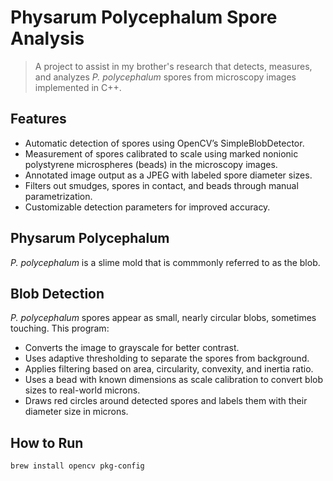 # Physarum Polycephalum Spore Analysis
>A project to assist in my brother's research that detects, measures, and analyzes *P. polycephalum* spores from microscopy images implemented in C++.

## Features
* Automatic detection of spores using OpenCV’s SimpleBlobDetector.
* Measurement of spores calibrated to scale using marked nonionic polystyrene microspheres (beads) in the microscopy images.
* Annotated image output as a JPEG with labeled spore diameter sizes.
* Filters out smudges, spores in contact, and beads through manual parametrization.
* Customizable detection parameters for improved accuracy.

## Physarum Polycephalum
*P. polycephalum* is a slime mold that is commmonly referred to as the blob. 

## Blob Detection
*P. polycephalum* spores appear as small, nearly circular blobs, sometimes touching. This program:
* Converts the image to grayscale for better contrast.
* Uses adaptive thresholding to separate the spores from background.
* Applies filtering based on area, circularity, convexity, and inertia ratio.
* Uses a bead with known dimensions as scale calibration to convert blob sizes to real-world microns.
* Draws red circles around detected spores and labels them with their diameter size in microns.


## How to Run
```bash
brew install opencv pkg-config

